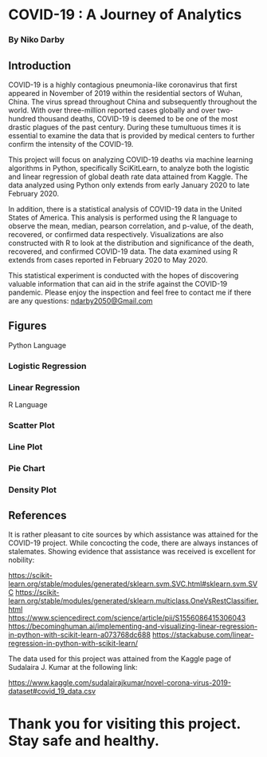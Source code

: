 # COVID-19 : A Journey of Analytics 
### By Niko Darby 


## Introduction

<p> COVID-19 is a highly contagious pneumonia-like coronavirus that first appeared in November of 2019 within the residential sectors of Wuhan, China. The virus spread throughout China and subsequently throughout the world. With over three-million reported cases globally and over two-hundred thousand deaths, COVID-19 is deemed to be one of the most drastic plagues of the past century. During these tumultuous times it is essential to examine the data that is provided by medical centers to further confirm the intensity of the COVID-19. 

This project will focus on analyzing COVID-19 deaths via machine learning algorithms in Python, specifically SciKitLearn, to analyze both the logistic and linear regression of global death rate data attained from Kaggle. The data analyzed using Python only extends from early January 2020 to late February 2020. 

In addition, there is a statistical analysis of COVID-19 data in the United States of America. This analysis is performed using the R language to observe the mean, median, pearson correlation, and p-value, of the death, recovered, or confirmed data respectively. Visualizations are also constructed with R to look at the distribution and significance of the death, recovered, and confirmed COVID-19 data. The data examined using R extends from cases reported in February 2020 to May 2020.

This statistical experiment is conducted with the hopes of discovering valuable information that can aid in the strife against the COVID-19 pandemic. Please enjoy the inspection and feel free to contact me if there are any questions: ndarby2050@Gmail.com </p>

## Figures

<p> Python Language </p>

### Logistic Regression

### Linear Regression


<p> R Language </p>

### Scatter Plot

### Line Plot 

### Pie Chart 

### Density Plot







## References

<P> It is rather pleasant to cite sources by which assistance was attained for the COVID-19 project. While concocting the code, there are always instances of stalemates. Showing evidence that assistance was received is excellent for nobility: 

https://scikit-learn.org/stable/modules/generated/sklearn.svm.SVC.html#sklearn.svm.SVC
https://scikit-learn.org/stable/modules/generated/sklearn.multiclass.OneVsRestClassifier.html
https://www.sciencedirect.com/science/article/pii/S1556086415306043
https://becominghuman.ai/implementing-and-visualizing-linear-regression-in-python-with-scikit-learn-a073768dc688
https://stackabuse.com/linear-regression-in-python-with-scikit-learn/

<p> The data used for this project was attained from the Kaggle page of Sudalaira J. Kumar at the following link: </p>
  
  https://www.kaggle.com/sudalairajkumar/novel-corona-virus-2019-dataset#covid_19_data.csv
  
# Thank you for visiting this project. Stay safe and healthy.
